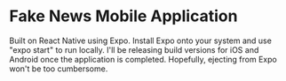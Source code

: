 # Fake News Mobile Application

Built on React Native using Expo. Install Expo onto your system and use "expo start" to run locally. I'll be releasing build versions for iOS and Android once the application is completed. Hopefully, ejecting from Expo won't be too cumbersome.
